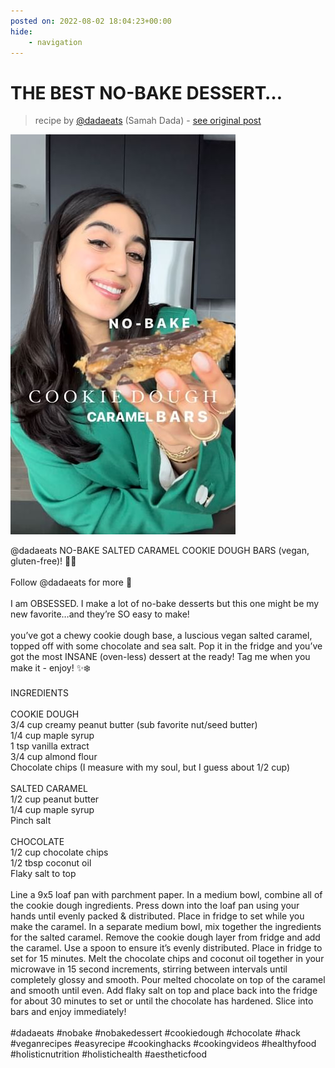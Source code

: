 ```yaml
---
posted on: 2022-08-02 18:04:23+00:00
hide:
    - navigation
---
```


# THE BEST NO-BAKE DESSERT… 

> recipe by [@dadaeats](https://www.instagram.com/dadaeats/) 
(Samah Dada) - [see original post](https://instagram.com/p/CgxDi-vFyPj)

![](../img/dadaeats_02-08-2022_1808.png)

@dadaeats NO-BAKE SALTED CARAMEL COOKIE DOUGH BARS (vegan, gluten-free)! 🥹✨\
\
Follow @dadaeats for more 🤝\
\
I am OBSESSED. I make a lot of no-bake desserts but this one might be my new favorite…and they’re SO easy to make!\
\
you’ve got a chewy cookie dough base, a luscious vegan salted caramel, topped off with some chocolate and sea salt. Pop it in the fridge and you’ve got the most INSANE (oven-less) dessert at the ready! Tag me when you make it - enjoy! ✨❄️\
\
INGREDIENTS\
\
COOKIE DOUGH\
3/4 cup creamy peanut butter (sub favorite nut/seed butter)\
1/4 cup maple syrup\
1 tsp vanilla extract\
3/4 cup almond flour\
Chocolate chips (I measure with my soul, but I guess about 1/2 cup)\
\
SALTED CARAMEL\
1/2 cup peanut butter\
1/4 cup maple syrup\
Pinch salt\
\
CHOCOLATE\
1/2 cup chocolate chips\
1/2 tbsp coconut oil\
Flaky salt to top\
\
Line a 9x5 loaf pan with parchment paper. In a medium bowl, combine all of the cookie dough ingredients. Press down into the loaf pan using your hands until evenly packed & distributed. Place in fridge to set while you make the caramel. In a separate medium bowl, mix together the ingredients for the salted caramel. Remove the cookie dough layer from fridge and add the caramel. Use a spoon to ensure it’s evenly distributed. Place in fridge to set for 15 minutes. Melt the chocolate chips and coconut oil together in your microwave in 15 second increments, stirring between intervals until completely glossy and smooth. Pour melted chocolate on top of the caramel and smooth until even. Add flaky salt on top and place back into the fridge for about 30 minutes to set or until the chocolate has hardened. Slice into bars and enjoy immediately!\
\
\#dadaeats \#nobake \#nobakedessert \#cookiedough \#chocolate \#hack \#veganrecipes \#easyrecipe \#cookinghacks \#cookingvideos \#healthyfood \#holisticnutrition \#holistichealth \#aestheticfood 